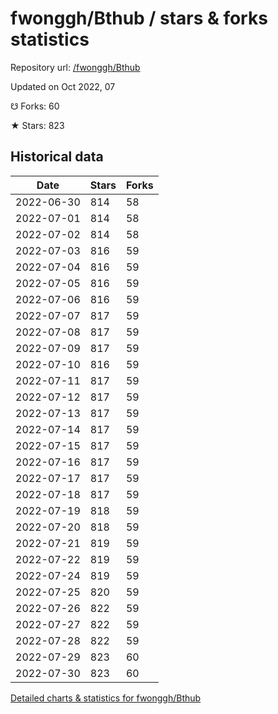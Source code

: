 # fwonggh/Bthub / stars & forks statistics

Repository url: [/fwonggh/Bthub](https://github.com/fwonggh/Bthub)

Updated on Oct 2022, 07

☋ Forks: 60

★ Stars: 823

## Historical data
| Date | Stars | Forks |
|------|-------|-------|
| 2022-06-30 | 814 | 58 | 
| 2022-07-01 | 814 | 58 | 
| 2022-07-02 | 814 | 58 | 
| 2022-07-03 | 816 | 59 | 
| 2022-07-04 | 816 | 59 | 
| 2022-07-05 | 816 | 59 | 
| 2022-07-06 | 816 | 59 | 
| 2022-07-07 | 817 | 59 | 
| 2022-07-08 | 817 | 59 | 
| 2022-07-09 | 817 | 59 | 
| 2022-07-10 | 816 | 59 | 
| 2022-07-11 | 817 | 59 | 
| 2022-07-12 | 817 | 59 | 
| 2022-07-13 | 817 | 59 | 
| 2022-07-14 | 817 | 59 | 
| 2022-07-15 | 817 | 59 | 
| 2022-07-16 | 817 | 59 | 
| 2022-07-17 | 817 | 59 | 
| 2022-07-18 | 817 | 59 | 
| 2022-07-19 | 818 | 59 | 
| 2022-07-20 | 818 | 59 | 
| 2022-07-21 | 819 | 59 | 
| 2022-07-22 | 819 | 59 | 
| 2022-07-24 | 819 | 59 | 
| 2022-07-25 | 820 | 59 | 
| 2022-07-26 | 822 | 59 | 
| 2022-07-27 | 822 | 59 | 
| 2022-07-28 | 822 | 59 | 
| 2022-07-29 | 823 | 60 | 
| 2022-07-30 | 823 | 60 | 


[Detailed charts & statistics for fwonggh/Bthub](https://reviewgithub.com/rep/fwonggh/Bthub)
